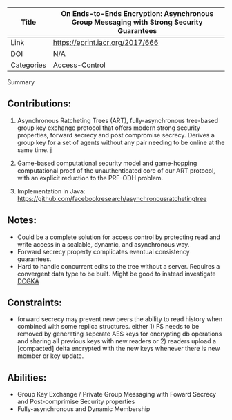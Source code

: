 Title | On Ends-to-Ends Encryption: Asynchronous Group Messaging with Strong Security Guarantees |
---|---|
Link | https://eprint.iacr.org/2017/666 |
DOI | N/A |
Categories | Access-Control |

Summary

## Contributions:

1. Asynchronous Ratcheting Trees (ART), fully-asynchronous tree-based group key exchange protocol that offers modern strong security properties, forward secrecy and post compromise secrecy.
Derives a group key for a set of agents without any pair needing to be online at the same time.
j
2. Game-based computational security model and game-hopping computational proof of the unauthenticated core of our ART protocol, with an explicit reduction to the PRF-ODH problem.

3. Implementation in Java: https://github.com/facebookresearch/asynchronousratchetingtree

## Notes:

- Could be a complete solution for access control by protecting read and write access in a scalable, dynamic, and asynchronous way.
- Forward secrecy property complicates eventual consistency guarantees.
- Hard to handle concurrent edits to the tree without a server. Requires a convergent data type to be built. Might be good to instead investigate [DCGKA](./dcgka.md)

## Constraints:

- forward secrecy may prevent new peers the ability to read history when combined with some replica structures. either 1) FS needs to be removed by generating seperate AES keys for encrypting db operations and sharing all previous keys with new readers or 2) readers upload a [compacted] delta encrypted with the new keys whenever there is new member or key update.

## Abilities:

- Group Key Exchange / Private Group Messaging with Foward Secrecy and Post-comprimise Security properties
- Fully-asynchronous and Dynamic Membership
